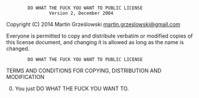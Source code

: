             DO WHAT THE FUCK YOU WANT TO PUBLIC LICENSE
                    Version 2, December 2004

 Copyright (C) 2014 Martin Grześlowski <martin.grzeslowski@gmail.com>

 Everyone is permitted to copy and distribute verbatim or modified
 copies of this license document, and changing it is allowed as long
 as the name is changed.

            DO WHAT THE FUCK YOU WANT TO PUBLIC LICENSE
   TERMS AND CONDITIONS FOR COPYING, DISTRIBUTION AND MODIFICATION

  0. You just DO WHAT THE FUCK YOU WANT TO.
